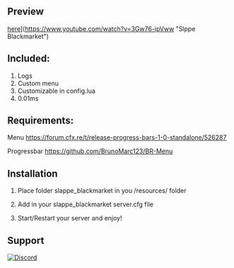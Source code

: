 ## Preview

[here](http://img.youtube.com/vi/https://www.youtube.com/watch?v=3Gw76-ipVww/0.jpg)](https://www.youtube.com/watch?v=3Gw76-ipVww "Slppe Blackmarket")

## Included:
1. Logs
2. Custom menu
3. Customizable in config.lua
4. 0.01ms


## Requirements:

Menu https://forum.cfx.re/t/release-progress-bars-1-0-standalone/526287

Progressbar https://github.com/BrunoMarc123/BR-Menu


## Installation 

1. Place folder slappe_blackmarket in you /resources/ folder

2. Add in your slappe_blackmarket server.cfg file

3. Start/Restart your server and enjoy!

## Support 

[![Discord](https://discordapp.com/api/guilds/842308649338011658/widget.png?style=banner2)](https://discord.gg/46mnpprSpB)




